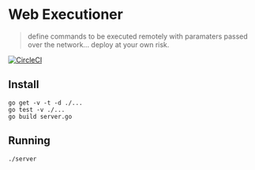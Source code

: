 # Web Executioner
> define commands to be executed remotely with paramaters passed over the network... deploy at your own risk.

[![CircleCI](https://circleci.com/gh/TeamMacLean/web-executioner.svg?style=svg)](https://circleci.com/gh/TeamMacLean/web-executioner)

## Install
```
go get -v -t -d ./...
go test -v ./...
go build server.go
```

## Running
```
./server
```